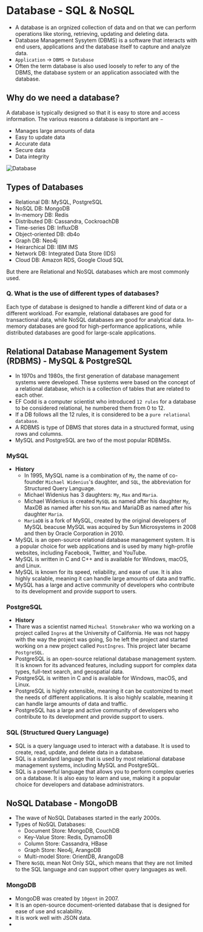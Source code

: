 # Database - SQL & NoSQL
- A database is an orgnized collection of data and on that we can perform operations like storing, retrieving, updating and deleting data.
- Database Management Sysytem (DBMS) is a software that interacts with end users, applications and the database itself to capture and analyze data.
- `Application` -> `DBMS` -> `Database`
- Often the term database is also used loosely to refer to any of the DBMS, the database system or an application associated with the database.

## Why do we need a database?
A database is typically designed so that it is easy to store and access information. The various reasons a database is important are −
- Manages large amounts of data
- Easy to update data
- Accurate data
- Secure data
- Data integrity

![Database](https://www.tutorialspoint.com/assets/questions/images/193203-1532535001.png)

## Types of Databases
- Relational DB: MySQL, PostgreSQL
- NoSQL DB: MongoDB
- In-memory DB: Redis
- Distributed DB: Cassandra, CockroachDB
- Time-series DB: InfluxDB
- Object-oriented DB: db4o
- Graph DB: Neo4j
- Heirarchical DB: IBM IMS
- Network DB: Integrated Data Store (IDS)
- Cloud DB: Amazon RDS, Google Cloud SQL

But there are Relational and NoSQL databases which are most commonly used.

### Q. What is the use of different types of databases?
Each type of database is designed to handle a different kind of data or a different workload. For example, relational databases are good for transactional data, while NoSQL databases are good for analytical data. In-memory databases are good for high-performance applications, while distributed databases are good for large-scale applications.

## Relational Database Management System (RDBMS) - MySQL & PostgreSQL
- In 1970s and 1980s, the first generation of database management systems were developed. These systems were based on the concept of a relational database, which is a collection of tables that are related to each other.
- EF Codd is a computer scientist who introduced `12 rules` for a database to be considered relational, he numbered them from 0 to 12.
- If a DB follows all the 12 rules, it is considered to be a `pure relational database`.
- A RDBMS is type of DBMS that stores data in a structured format, using rows and columns.
- MySQL and PostgreSQL are two of the most popular RDBMSs.

### MySQL
- **History**
    - In 1995, MySQL name is a combination of `My`, the name of co-founder `Michael Widenius`'s daughter, and `SQL`, the abbreviation for Structured Query Language.
    - Michael Widenius has 3 daughters: `My`, `Max` and `Maria`.
    - Michael Widenius is created `MySQL` as named after his daughter `My`, MaxDB as named after his son `Max` and MariaDB as named after his daughter `Maria`.
    - `MariaDB` is a fork of MySQL, created by the original developers of MySQL beacuse MySQL was acquired by Sun Microsystems in 2008 and then by Oracle Corporation in 2010.
- MySQL is an open-source relational database management system. It is a popular choice for web applications and is used by many high-profile websites, including Facebook, Twitter, and YouTube.
- MySQL is written in C and C++ and is available for Windows, macOS, and Linux.
- MySQL is known for its speed, reliability, and ease of use. It is also highly scalable, meaning it can handle large amounts of data and traffic.
- MySQL has a large and active community of developers who contribute to its development and provide support to users.

### PostgreSQL
- **History**
- Thare was a scientist named `Micheal Stonebraker` who wa working on a project called `Ingres` at the University of California. He was not happy with the way the project was going, So he left the project and started working on a new project called `PostIngres`. This project later became `PostgreSQL`.
- PostgreSQL is an open-source relational database management system. It is known for its advanced features, including support for complex data types, full-text search, and geospatial data.
- PostgreSQL is written in C and is available for Windows, macOS, and Linux.
- PostgreSQL is highly extensible, meaning it can be customized to meet the needs of different applications. It is also highly scalable, meaning it can handle large amounts of data and traffic.
- PostgreSQL has a large and active community of developers who contribute to its development and provide support to users.

### SQL (Structured Query Language)
- SQL is a query language used to interact with a database. It is used to create, read, update, and delete data in a database.
- SQL is a standard language that is used by most relational database management systems, including MySQL and PostgreSQL.
- SQL is a powerful language that allows you to perform complex queries on a database. It is also easy to learn and use, making it a popular choice for developers and database administrators.

## NoSQL Database - MongoDB
- The wave of NoSQL Databases started in the early 2000s.
- Types of NoSQL Databases:
    - Document Store: MongoDB, CouchDB
    - Key-Value Store: Redis, DynamoDB
    - Column Store: Cassandra, HBase
    - Graph Store: Neo4j, ArangoDB
    - Multi-model Store: OrientDB, ArangoDB
- There `NoSQL` mean Not Only SQL, which means that they are not limited to the SQL language and can support other query languages as well.
### MongoDB
- MongoDB was created by `10gent` in 2007.
- It is an open-source document-oriented database that is designed for ease of use and scalability.
- It is work well with JSON data.
- 